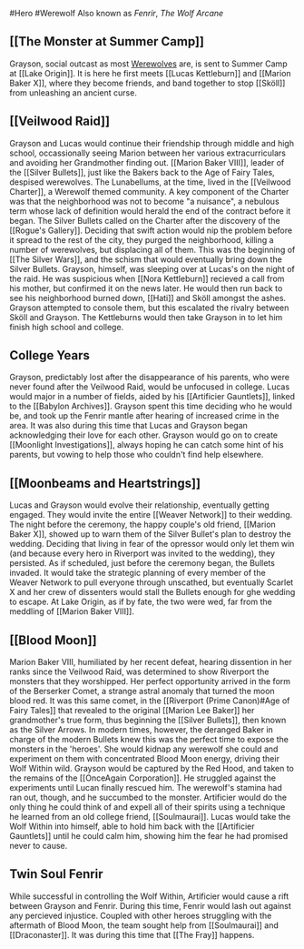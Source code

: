#Hero #Werewolf
Also known as *Fenrir*, *The Wolf Arcane*

## [[The Monster at Summer Camp]]
Grayson, social outcast as most [Werewolves](Werewolf) are, is sent to Summer Camp at [[Lake Origin]]. It is here he first meets [[Lucas Kettleburn]] and [[Marion Baker X]], where they become friends, and band together to stop [[Sköll]] from unleashing an ancient curse.

## [[Veilwood Raid]]
Grayson and Lucas would continue their friendship through middle and high school, occassionally seeing Marion between her various extracurriculars and avoiding her Grandmother finding out. [[Marion Baker VIII]], leader of the [[Silver Bullets]], just like the Bakers back to the Age of Fairy Tales, despised werewolves.
The Lunabellums, at the time, lived in the [[Veilwood Charter]], a Werewolf themed community. A key component of the Charter was that the neighborhood was not to become "a nuisance", a nebulous term whose lack of definition would herald the end of the contract before it began. 
The Silver Bullets called on the Charter after the discovery of the [[Rogue's Gallery]]. Deciding that swift action would nip the problem before it spread to the rest of the city, they purged the neighborhood, killing a number of werewolves, but displacing all of them. This was the beginning of [[The Silver Wars]], and the schism that would eventually bring down the Silver Bullets.
Grayson, himself, was sleeping over at Lucas's on the night of the raid. He was suspicious when [[Nora Kettleburn]] recieved a call from his mother, but confirmed it on the news later. He would then run back to see his neighborhood burned down, [[Hati]] and Sköll amongst the ashes. Grayson attempted to console them, but this escalated the rivalry between Sköll and Grayson. The Kettleburns would then take Grayson in to let him finish high school and college.

## College Years
Grayson, predictably lost after the disappearance of his parents, who were never found after the Veilwood Raid, would be unfocused in college. Lucas would major in a number of fields, aided by his [[Artificier Gauntlets]], linked to the [[Babylon Archives]]. Grayson spent this time deciding who he would be, and took up the Fenrir mantle after hearing of increased crime in the area. It was also during this time that Lucas and Grayson began acknowledging their love for each other.
Grayson would go on to create [[Moonlight Investigations]], always hoping he can catch some hint of his parents, but vowing to help those who couldn't find help elsewhere.

## [[Moonbeams and Heartstrings]]
Lucas and Grayson would evolve their relationship, eventually getting engaged. They would invite the entire [[Weaver Network]] to their wedding.
The night before the ceremony, the happy couple's old friend, [[Marion Baker X]], showed up to warn them of the Silver Bullet's plan to destroy the wedding. Deciding that living in fear of the opressor would only let them win (and because every hero in Riverport was invited to the wedding), they persisted.
As if scheduled, just before the ceremony began, the Bullets invaded. It would take the strategic planning of every member of the Weaver Network to pull everyone through unscathed, but eventually Scarlet X and her crew of dissenters would stall the Bullets enough for ghe wedding to escape.
At Lake Origin, as if by fate, the two were wed, far from the meddling of [[Marion Baker VIII]].

## [[Blood Moon]]
Marion Baker VIII, humiliated by her recent defeat, hearing dissention in her ranks since the Veilwood Raid, was determined to show Riverport the monsters that they worshipped. Her perfect opportunity arrived in the form of the Berserker Comet, a strange astral anomaly that turned the moon blood red. It was this same comet, in the [[Riverport (Prime Canon)#Age of Fairy Tales]] that revealed to the original [[Marion Lee Baker]] her grandmother's true form, thus beginning the [[Silver Bullets]], then known as the Silver Arrows.
In modern times, however, the deranged Baker in charge of the modern Bullets knew this was the perfect time to expose the monsters in the 'heroes'.
She would kidnap any werewolf she could and experiment on them with concentrated Blood Moon energy, driving their Wolf Within wild. Grayson would be captured by the Red Hood, and taken to the remains of the [[OnceAgain Corporation]]. He struggled against the experiments until Lucan finally rescued him. The werewolf's stamina had ran out, though, and he succumbed to the monster.
Artificier would do the only thing he could think of and expell all of their spirits using a technique he learned from an old college friend, [[Soulmaurai]]. Lucas would take the Wolf Within into himself, able to hold him back with the [[Artificier Gauntlets]] until he could calm him, showing him the fear he had promised never to cause.

## Twin Soul Fenrir
While successful in controlling the Wolf Within, Artificier would cause a rift between Grayson and Fenrir. During this time, Fenrir would lash out against any percieved injustice. Coupled with other heroes struggling with the aftermath of Blood Moon, the team sought help from [[Soulmaurai]] and [[Draconaster]]. It was during this time that [[The Fray]] happens.

